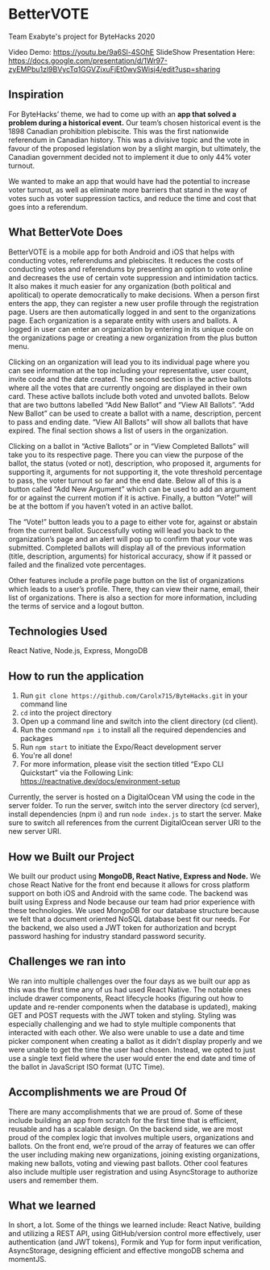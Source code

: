 # BetterVOTE
Team Exabyte's project for ByteHacks 2020

Video Demo: https://youtu.be/9a6Sl-4SOhE
SlideShow Presentation Here: https://docs.google.com/presentation/d/1Wr97-zyEMPbu1zl9BVycTq1GGVZjxuFjEt0wySWisj4/edit?usp=sharing

## Inspiration
For ByteHacks’ theme, we had to come up with an **app that solved a problem during a historical event.** Our team’s chosen historical event is the 1898 Canadian prohibition plebiscite. This was the first nationwide referendum in Canadian history. This was a divisive topic and the vote in favour of the proposed legislation won by a slight margin, but ultimately, the Canadian government decided not to implement it due to only 44% voter turnout.

We wanted to make an app that would have had the potential to increase voter turnout, as well as eliminate more barriers that stand in the way of votes such as voter suppression tactics, and reduce the time and cost that goes into a referendum.

## What BetterVote Does

BetterVOTE is a mobile app for both Android and iOS that helps with conducting votes, referendums and plebiscites. It reduces the costs of conducting votes and referendums by presenting an option to vote online and decreases the use of certain vote suppression and intimidation tactics. It also makes it much easier for any organization (both political and apolitical) to operate democratically to make decisions. When a person first enters the app, they can register a new user profile through the registration page. Users are then automatically logged in and sent to the organizations page. Each organization is a separate entity with users and ballots. A logged in user can enter an organization by entering in its unique code on the organizations page or creating a new organization from the plus button menu.

Clicking on an organization will lead you to its individual page where you can see information at the top including your representative, user count, invite code and the date created. The second section is the active ballots where all the votes that are currently ongoing are displayed in their own card. These active ballots include both voted and unvoted ballots. Below that are two buttons labelled “Add New Ballot” and “View All Ballots”. “Add New Ballot” can be used to create a ballot with a name, description, percent to pass and ending date. “View All Ballots” will show all ballots that have expired. The final section shows a list of users in the organization. 

Clicking on a ballot in “Active Ballots” or in “View Completed Ballots” will take you to its respective page. There you can view the purpose of the ballot, the status (voted or not), description, who proposed it, arguments for supporting it, arguments for not supporting it, the vote threshold percentage to pass, the voter turnout so far and the end date. Below all of this is a button called “Add New Argument” which can be used to add an argument for or against the current motion if it is active. Finally, a button “Vote!” will be at the bottom if you haven’t voted in an active ballot. 

The “Vote!” button leads you to a page to either vote for, against or abstain from the current ballot. Successfully voting will lead you back to the organization’s page and an alert will pop up to confirm that your vote was submitted.  Completed ballots will display all of the previous information (title, description, arguments) for historical accuracy, show if it passed or failed and the finalized vote percentages.

Other features include a profile page button on the list of organizations which leads to a user’s profile. There, they can view their name, email, their list of organizations. There is also a section for more information, including the terms of service and a logout button.

## Technologies Used

React Native, Node.js, Express, MongoDB

## How to run the application
1. Run `git clone https://github.com/Carolx715/ByteHacks.git` in your command line
2. `cd` into the project directory
3. Open up a command line and switch into the client directory (cd client).
4. Run the command `npm i` to install all the required dependencies and packages
5. Run `npm start` to initiate the Expo/React development server
6. You're all done!
7.  For more information, please visit the section titled “Expo CLI Quickstart” via the Following Link: https://reactnative.dev/docs/environment-setup 

Currently, the server is hosted on a DigitalOcean VM using the code in the server folder. To run the server, switch into the server directory (cd server), install dependencies (npm i) and run `node index.js` to start the server. Make sure to switch all references from the current DigitalOcean server URI to the new server URI.

## How we Built our Project
We built our product using **MongoDB, React Native, Express and Node.** We chose React Native for the front end because it allows for cross platform support on both iOS and Android with the same code. The backend was built using Express and Node because our team had prior experience with these technologies. We used MongoDB for our database structure because we felt that a document oriented NoSQL database best fit our needs. For the backend, we also used a JWT token for authorization and bcrypt password hashing for industry standard password security.

## Challenges we ran into
We ran into multiple challenges over the four days as we built our app as this was the first time any of us had used React Native. The notable ones include drawer components, React lifecycle hooks (figuring out how to update and re-render components when the database is updated), making GET and POST requests with the JWT token and styling. Styling was especially challenging and we had to style multiple components that interacted with each other. We also were unable to use a date and time picker component when creating a ballot as it didn’t display properly and we were unable to get the time the user had chosen. Instead, we opted to just use a single text field where the user would enter the end date and time of the ballot in JavaScript ISO format (UTC Time). 

## Accomplishments we are Proud Of
There are many accomplishments that we are proud of. Some of these include building an app from scratch for the first time that is efficient, reusable and has a scalable design. On the backend side, we are most proud of the complex logic that involves multiple users, organizations and ballots. On the front end, we’re proud of the array of features we can offer the user including making new organizations, joining existing organizations, making new ballots, voting and viewing past ballots. Other cool features also include multiple user registration and using AsyncStorage to authorize users and remember them. 

## What we learned
In short, a lot. Some of the things we learned include: React Native, building and utilizing a REST API, using GitHub/version control more effectively, user authentication (and JWT tokens), Formik and Yup for form input verification, AsyncStorage, designing efficient and effective mongoDB schema and momentJS.

